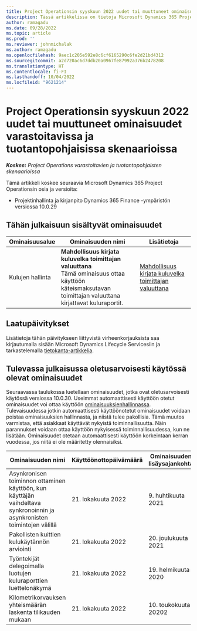 ```yaml
---
title: Project Operationsin syyskuun 2022 uudet tai muuttuneet ominaisuudet varastoitavissa ja tuotantopohjaisissa skenaarioissa
description: Tässä artikkelissa on tietoja Microsoft Dynamics 365 Project Operationsin varastoivissa ja tuotantoon perustuvissa skenaarioissa syyskuussa 2022 julkaistussa versiossa saatavilla olevista laatupäivityksistä.
author: ramagadu
ms.date: 09/28/2022
ms.topic: article
ms.prod: ''
ms.reviewer: johnmichalak
ms.author: ramagadu
ms.openlocfilehash: 9aec1c205e592e8c6cf6165290c6fe2d21bd4312
ms.sourcegitcommit: a2d720ac6d7ddb20a0967fe87992a376b2478208
ms.translationtype: HT
ms.contentlocale: fi-FI
ms.lasthandoff: 10/04/2022
ms.locfileid: "9621214"
---
```

# <a name="whats-new-or-changed-in-project-operations-september-2022-for-stockedproduction-based-scenarios"></a>Project Operationsin syyskuun 2022 uudet tai muuttuneet ominaisuudet varastoitavissa ja tuotantopohjaisissa skenaarioissa

_**Koskee:** Project Operations varastoitavien ja tuotantopohjaisten skenaarioissa_

Tämä artikkeli koskee seuraavia Microsoft Dynamics 365 Project Operationsin osia ja versioita:

- Projektinhallinta ja kirjanpito Dynamics 365 Finance -ympäristön versiossa 10.0.29

## <a name="features-included-in-this-release"></a>Tähän julkaisuun sisältyvät ominaisuudet

| Ominaisuusalue | Ominaisuuden nimi | Lisätietoja |
| --- | --- | --- |
| Kulujen hallinta | **Mahdollisuus kirjata kuluvelka toimittajan valuuttana**<br>Tämä ominaisuus ottaa käyttöön käteismaksutavan toimittajan valuuttana kirjattavat kuluraportit. | [Mahdollisuus kirjata kuluvelka toimittajan valuuttana](/dynamics365/project-operations/expense/posting-expense-reports#enable-the-ability-to-post-expense-liability-in-vendor-currency-for-cash-payment-method-feature) |

## <a name="quality-updates"></a>Laatupäivitykset

Lisätietoja tähän päivitykseen liittyvistä virheenkorjauksista saa kirjautumalla sisään Microsoft Dynamics Lifecycle Servicesiin ja tarkastelemalla [tietokanta-artikkelia](https://fix.lcs.dynamics.com/Issue/Details?bugId=726559).

## <a name="features-turned-on-by-default-in-upcoming-release"></a>Tulevassa julkaisussa oletusarvoisesti käytössä olevat ominaisuudet

Seuraavassa taulukossa luetellaan ominaisuudet, jotka ovat oletusarvoisesti käytössä versiossa 10.0.30. Useimmat automaattisesti käyttöön otetut ominaisuudet voi ottaa käyttöön [ominaisuuksienhallinnassa](/dynamics365/fin-ops-core/fin-ops/get-started/feature-management/feature-management-overview). Tulevaisuudessa jotkin automaattisesti käyttöönotetut ominaisuudet voidaan poistaa ominaisuuksien hallinnasta, ja niistä tulee pakollisia. Tämä muutos varmistaa, että asiakkaat käyttävät nykyistä toiminnallisuutta. Näin parannukset voidaan ottaa käyttöön nykyisessä toiminnallisuudessa, kun ne lisätään. Ominaisuudet otetaan automaattisesti käyttöön korkeintaan kerran vuodessa, jos niitä ei ole määritetty olennaisiksi.

| Ominaisuuden nimi | Käyttöönottopäivämäärä | Ominaisuuden lisäysajankohta | Ominaisuuden tila | Moduuli |
| --- | --- | --- |--- |--- |
| Asynkronisen toiminnon ottaminen käyttöön, kun käyttäjän vaihdeltava synkronoinnin ja asynkronisten toimintojen välillä | 21. lokakuuta 2022 | 9. huhtikuuta 2021 | Käytössä oletusarvoisesti | Kulujen hallinta |
| Pakollisten kuittien kulukäytännön arviointi | 21. lokakuuta 2022 | 20. joulukuuta 2021 | Käytössä oletusarvoisesti | Kulujen hallinta |
| Työntekijät delegoimalla luotujen kuluraporttien luettelonäkymä | 21. lokakuuta 2022 | 19. helmikuuta 2020 | Käytössä oletusarvoisesti | Kulujen hallinta |
| Kilometrikorvauksen yhteismäärän laskenta tilikauden mukaan | 21. lokakuuta 2022 | 10. toukokuuta 20202 | Käytössä oletusarvoisesti | Kulujen hallinta |
